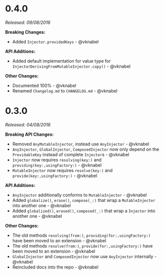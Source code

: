 # 0.4.0
*Released: 09/08/2016*

**Breaking Changes:**

- Added `Injector.providedKeys` - @vknabel

**API Additions:**

- Added default implementation for value type for `InjectorDerivingFromMutableInjector.copy()` - @vknabel

**Other Changes:**

- Documented 100% - @vknabel
- Renamed `Changelog.md` to `CHANGELOG.md` - @vknabel

# 0.3.0
*Released: 04/08/2016*

**Breaking API Changes:**

- Removed `AnyMutableInjector`, instead use `AnyInjector` - @vknabel
- `AnyInjector`, `GlobalInjector`, `ComposedInjector` now only depend on the `ProvidableKey` instead of complete `Injector`s - @vknabel
- `Injector` now requires `resolving(key:)` and `providing(key:,usingFactory:)` - @vknabel
- `MutableInjector` now requires `resolve(key:)` and `provide(key:,usingFactory:)` - @vknabel

**API Additions:**

- `AnyInjector` additionally conforms to `MutableInjector` - @vknabel
- Added `globalize()`, `erase()`, `compose(_:)` that wrap a `MutableInjector` into another one - @vknabel
- Added `globalized()`, `erased()`, `composed(_:)` that wrap a `Injector` into another one - @vknabel


**Other Changes:**

- The old methods `resolving(from:)`, `providing(for:,usingFactory:)` have been moved to an extension - @vknabel
- The old methods `resolve(from:)`, `provide(for:,usingFactory:)` have been moved to an extension - @vknabel
- `GlobalInjector` and `ComposedInjector` now use `AnyInjector` internally - @vknabel
- Reincluded docs into the repo - @vknabel
